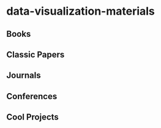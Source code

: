 # data-visualization-materials
## Books
## Classic Papers
## Journals
## Conferences
## Cool Projects
